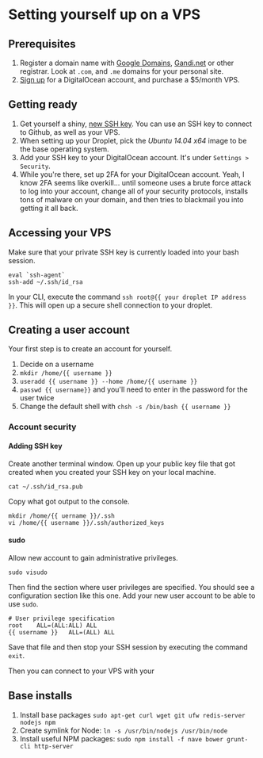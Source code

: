 # Setting yourself up on a VPS

## Prerequisites

1. Register a domain name with [Google Domains](https://domains.google.com/about/), [Gandi.net](http://www.gandi.net/) or other registrar. Look at `.com`, and `.me` domains for your personal site.
2. [Sign up](https://www.digitalocean.com/pricing/) for a DigitalOcean account, and purchase a $5/month VPS.

## Getting ready

1. Get yourself a shiny, [new SSH key](https://help.github.com/articles/generating-ssh-keys/). You can use an SSH key to connect to Github, as well as your VPS.
1. When setting up your Droplet, pick the *Ubuntu 14.04 x64* image to be the base operating system.
2. Add your SSH key to your DigitalOcean account. It's under `Settings > Security`.
2. While you're there, set up 2FA for your DigitalOcean account. Yeah, I know 2FA seems like overkill... until someone uses a brute force attack to log into your account, change all of your security protocols, installs tons of malware on your domain, and then tries to blackmail you into getting it all back.

## Accessing your VPS

Make sure that your private SSH key is currently loaded into your bash session.

```
eval `ssh-agent`
ssh-add ~/.ssh/id_rsa
```

In your CLI, execute the command `ssh root@{{ your droplet IP address }}`. This will open up a secure shell connection to your droplet. 

## Creating a user account

Your first step is to create an account for yourself.

1. Decide on a username
1. `mkdir /home/{{ username }}`
1. `useradd {{ username }} --home /home/{{ username }}`
1. `passwd {{ username}}` and you'll need to enter in the password for the user twice
1. Change the default shell with `chsh -s /bin/bash {{ username }}`

### Account security

#### Adding SSH key

Create another terminal window. Open up your public key file that got created when you created your SSH key on your local machine.

```
cat ~/.ssh/id_rsa.pub
```

Copy what got output to the console.

```
mkdir /home/{{ uername }}/.ssh
vi /home/{{ username }}/.ssh/authorized_keys
```

#### sudo

Allow new account to gain administrative privileges.

```
sudo visudo
```

Then find the section where user privileges are specified. You should see a configuration section like this one. Add your new user account to be able to use `sudo`.

```
# User privilege specification
root    ALL=(ALL:ALL) ALL
{{ username }}   ALL=(ALL) ALL
```

Save that file and then stop your SSH session by executing the command `exit`.

Then you can connect to your VPS with your

## Base installs

1. Install base packages `sudo apt-get curl wget git ufw redis-server nodejs npm`
1. Create symlink for Node: `ln -s /usr/bin/nodejs /usr/bin/node`
1. Install useful NPM packages: `sudo npm install -f nave bower grunt-cli http-server`


